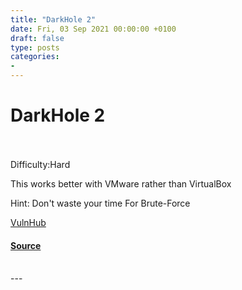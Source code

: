 ```yaml
---
title: "DarkHole 2"
date: Fri, 03 Sep 2021 00:00:00 +0100
draft: false
type: posts
categories: 
- 
---
```

# DarkHole 2

<br/>

<br/>
Difficulty:Hard

This works better with VMware rather than VirtualBox

Hint: Don't waste your time For Brute-Force

  
  
  
[VulnHub](https://www.vulnhub.com/)

#### [Source](https://www.vulnhub.com/entry/darkhole_2,740/)

<br/>
---
